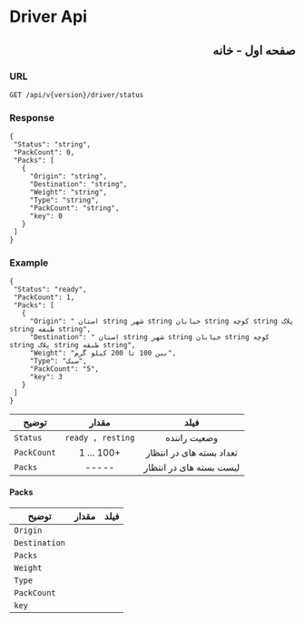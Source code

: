# Driver Api

<div dir='rtl'>
<h2>
صفحه اول - خانه
</h2>
</div>

 <h3>URL</h3>

```
GET /api/v{version}/driver/status
```

 <h3>Response</h3>

```
{
 "Status": "string",
 "PackCount": 0,
 "Packs": [
   {
     "Origin": "string",
     "Destination": "string",
     "Weight": "string",
     "Type": "string",
     "PackCount": "string",
     "key": 0
   }
 ]
}
```

 <h3>Example</h3>

```
{
 "Status": "ready",
 "PackCount": 1,
 "Packs": [
   {
     "Origin": " استان string شهر string خیابان string کوچه string پلاک string طبقه string",
     "Destination": " استان string شهر string خیابان string کوچه string پلاک string طبقه string",
     "Weight": "بین 100 تا 200 کیلو گرم",
     "Type": "سبک",
     "PackCount": "5",
     "key": 3
   }
 ]
}
```

| توضیح       |      مقدار       |        فیلد           |
| ----------- | :---------------: | :----------------------: |
| `Status`    | `ready , resting` |       وضعیت راننده       |
| `PackCount` |    1 ... 100+     | تعداد بسته های در انتظار |
| `Packs`     |       -----       | لیست بسته های در انتظار  |

<h4> Packs </h4>

| توضیح         | مقدار | فیلد |
| ------------- | :---: | :--: |
| `Origin`      |       |      |
| `Destination` |       |      |
| `Packs`       |       |      |
| `Weight`      |       |      |
| `Type`        |       |      |
| `PackCount`   |       |      |
| `key`         |       |      |
